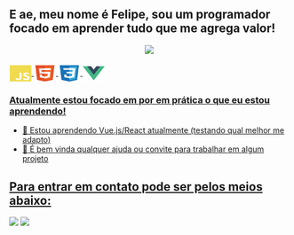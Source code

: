 ## E ae, meu nome é Felipe, sou um programador focado em aprender tudo que me agrega valor!
<div align="center">
  <a href="https://github.com/FelipeEnigmaRock>
  <img height="180em" src="https://github-readme-stats.vercel.app/api?username=FelipeEnigmaRock&show_icons=true&theme=dracula&include_all_commits=true&count_private=true"/>
  <img height="180em" src="https://github-readme-stats.vercel.app/api/top-langs/?username=FelipeEnigmaRock&layout=compact&langs_count=7&theme=dracula"/>
</div>
<div style="display: inline_block"><br>
  <img align="center" alt="fel-Js" height="30" width="40" src="https://raw.githubusercontent.com/devicons/devicon/master/icons/javascript/javascript-plain.svg">
  <img align="center" alt="fel-HTML" height="30" width="40" src="https://raw.githubusercontent.com/devicons/devicon/master/icons/html5/html5-original.svg">
  <img align="center" alt="fel-CSS" height="30" width="40" src="https://raw.githubusercontent.com/devicons/devicon/master/icons/css3/css3-original.svg">
  <img align="center" alt="fel-Vue" height="30" width="40" src="https://raw.githubusercontent.com/devicons/devicon/master/icons/vuejs/vuejs-original.svg">
</div>
                                                                                                                                                      

### Atualmente estou focado em por em prática o que eu estou aprendendo!
- 🌱 Estou aprendendo Vue.js/React atualmente (testando qual melhor me adapto)
- 🤔 É bem vinda qualquer ajuda ou convite para trabalhar em algum projeto <br>
##  Para entrar em contato pode ser pelos meios abaixo:
<div>
  <a href = "mailto:felj.gomes@gmail.com"><img src="https://img.shields.io/badge/-Gmail-%23333?style=for-the-badge&logo=gmail&logoColor=red" target="_blank"></a>
  <a href="https://www.linkedin.com/in/felipe-gomes-a21916211/" target="_blank"><img src="https://img.shields.io/badge/-LinkedIn-%230077B5?style=for-the-badge&logo=linkedin&logoColor=white" target="_blank"></a>
</div>


